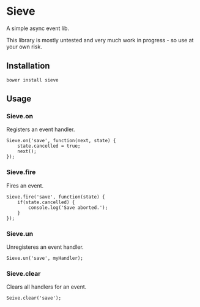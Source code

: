 Sieve
=====

A simple async event lib.

This library is mostly untested and very much work in progress - so use at your own risk.

## Installation

	bower install sieve

## Usage

### Sieve.on
Registers an event handler.

	Sieve.on('save', function(next, state) {
		state.cancelled = true;
		next();
	});

### Sieve.fire
Fires an event.

	Sieve.fire('save', function(state) {
		if(state.cancelled) {
			console.log('Save aborted.');
		}
	});

### Sieve.un
Unregisteres an event handler.

	Sieve.un('save', myHandler);

### Sieve.clear
Clears all handlers for an event.

	Seive.clear('save');

